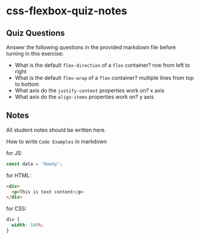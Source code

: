 # css-flexbox-quiz-notes

## Quiz Questions

Answer the following questions in the provided markdown file before turning in this exercise:

- What is the default `flex-direction` of a `flex` container?
  row from left to right
- What is the default `flex-wrap` of a `flex` container?
  multiple lines from top to bottom
- What axis do the `justify-content` properties work on?
  x axis
- What axis do the `align-items` properties work on?
  y axis

## Notes

All student notes should be written here.

How to write `Code Examples` in markdown

for JS:

```javascript
const data = 'Howdy';
```

for HTML:

```html
<div>
  <p>This is text content</p>
</div>
```

for CSS:

```css
div {
  width: 100%;
}
```
